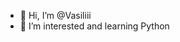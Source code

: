- 👋 Hi, I’m @Vasiliii
- 👀 I’m interested and learning Python



<!---
Vasiliii3/Vasiliii3 is a ✨ special ✨ repository because its `README.md` (this file) appears on your GitHub profile.
You can click the Preview link to take a look at your changes.
--->
